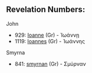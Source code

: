 ## Revelation Numbers:

John

- 929: [Ioanne](/greek?word=iOannhi) (Gr) - Ἰωάννῃ
- 1119: [Ioannes](/greek?word=iOannhs) (Gr) - Ἰωάννης

Smyrna

- 841: [smyrnan](/greek?word=smurnan) (Gr) - Σμύρναν

